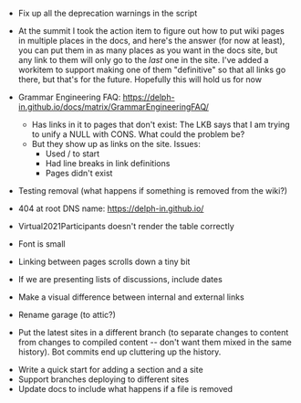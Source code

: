 * Fix up all the deprecation warnings in the script
* At the summit I took the action item to figure out how to put wiki pages in multiple places in the docs, and here's the answer (for now at least), you can put them in as many places as you want in the docs site, but any link to them will only go to the *last* one in the site.  I've added a workitem to support making one of them "definitive" so that all links go there, but that's for the future. Hopefully this will hold us for now
* Grammar Engineering FAQ: https://delph-in.github.io/docs/matrix/GrammarEngineeringFAQ/
  * Has links in it to pages that don't exist: The LKB says that I am trying to unify a NULL with CONS. What could the problem be?
  * But they show up as links on the site.  Issues:
    * Used / to start
    * Had line breaks in link definitions
    * Pages didn't exist

* Testing removal (what happens if something is removed from the wiki?)
* 404 at root DNS name: https://delph-in.github.io/
* Virtual2021Participants doesn't render the table correctly
* Font is small
* Linking between pages scrolls down a tiny bit
* If we are presenting lists of discussions, include dates
* Make a visual difference between internal and external links
* Rename garage (to attic?)
* Put the latest sites in a different branch (to separate changes to content from changes to compiled content -- don't want them mixed in the same history). Bot commits end up cluttering up the history.
- Write a quick start for adding a section and a site
- Support branches deploying to different sites
- Update docs to include what happens if a file is removed